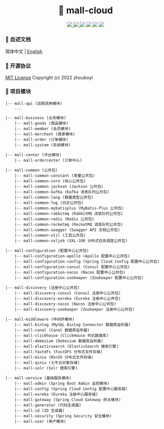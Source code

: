 <h1 align="center">🏪 mall-cloud</h1>

<p align="center">
<a target="_blank" href="https://github.com/zhouboyi1998/mall-cloud"> 
<img src="https://img.shields.io/github/stars/zhouboyi1998/mall-cloud?logo=github">
</a>
<a target="_blank" href="https://opensource.org/licenses/MIT"> 
<img src="https://img.shields.io/badge/license-MIT-red"> 
</a>
<img src="https://img.shields.io/badge/JDK-8-crimson">
<img src="https://img.shields.io/badge/Spring Boot-2.3.12.RELEASE-brightener">
<img src="https://img.shields.io/badge/Spring Cloud-Hoxton.SR12-brightener">
<img src="https://img.shields.io/badge/Spring Cloud Alibaba-2.2.9.RELEASE-brightener">
</p>

### 📖 自述文档

简体中文 | [English](./README.en.md)

### 📜 开源协议

[MIT License](https://opensource.org/licenses/MIT) Copyright (c) 2022 zhouboyi

### 💼 项目模块

```
|-- mall-api (远程调用模块)
    ...

|-- mall-business (业务模块)
    |-- mall-goods (商品模块)
    |-- mall-member (会员模块)
    |-- mall-merchant (商家模块)
    |-- mall-order (订单模块)
    |-- mall-system (系统模块)

|-- mall-center (中台模块)
    |-- mall-ordercenter (订单中心)

|-- mall-common (公共包)
    |-- mall-common-constant (常量公共包)
    |-- mall-common-core (核心公共包)
    |-- mall-common-jackson (Jackson 公共包)
    |-- mall-common-kafka (Kafka 消息队列公共包)
    |-- mall-common-lang (数据类型公共包)
    |-- mall-common-log (日志公共包)
    |-- mall-common-mybatisplus (MyBatis-Plus 公共包)
    |-- mall-common-rabbitmq (RabbitMQ 消息队列公共包)
    |-- mall-common-redis (Redis 公共包)
    |-- mall-common-rocketmq (RocketMQ 消息队列公共包)
    |-- mall-common-swagger (Swagger API 文档公共包)
    |-- mall-common-util (工具公共包)
    |-- mall-common-xxljob (XXL-JOB 分布式任务调度公共包)

|-- mall-configuration (配置中心公共包)
    |-- mall-configuration-apollo (Apollo 配置中心公共包)
    |-- mall-configuration-config (Spring Cloud Config 配置中心公共包)
    |-- mall-configuration-consul (Consul 配置中心公共包)
    |-- mall-configuration-nacos (Nacos 配置中心公共包)
    |-- mall-configuration-zookeeper (Zookeeper 配置中心公共包)

|-- mall-discovery (注册中心公共包)
    |-- mall-discovery-consul (Consul 注册中心公共包)
    |-- mall-discovery-eureka (Eureka 注册中心公共包)
    |-- mall-discovery-nacos (Nacos 注册中心公共包)
    |-- mall-discovery-zookeeper (Zookeeper 注册中心公共包)

|-- mall-middleware (中间件模块)
    |-- mall-binlog (MySQL Binlog Connector 数据库监听器)
    |-- mall-canal (Canal 数据库监听器)
    |-- mall-clickhouse (ClickHouse 列式数据库)
    |-- mall-debezium (Debezium 数据库监听器)
    |-- mall-elasticsearch (ElasticSearch 搜索引擎)
    |-- mall-fastdfs (FastDFS 分布式文件存储)
    |-- mall-minio (MinIO 分布式文件存储)
    |-- mall-qiniu (七牛云对象存储)
    |-- mall-solr (Solr 搜索引擎)

|-- mall-service (基础服务模块)
    |-- mall-admin (Spring Boot Admin 监控模块)
    |-- mall-config (Spring Cloud Config 配置中心服务端)
    |-- mall-eureka (Eureka 注册中心服务端)
    |-- mall-gateway (Spring Cloud Gateway 网关模块)
    |-- mall-generator (代码生成器)
    |-- mall-id (ID 生成器)
    |-- mall-security (Spring Security 安全模块)
    |-- mall-user (用户模块)
```
